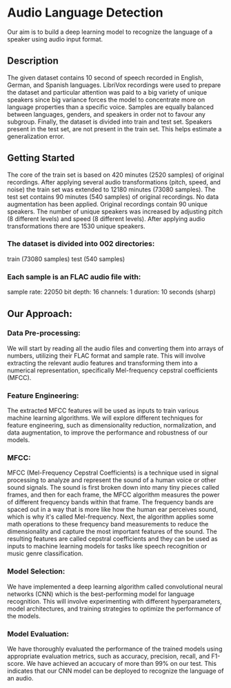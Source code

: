 # Audio Language Detection
Our aim is to build a deep learning model to recognize the language of a speaker using audio input format.

## Description
The given dataset contains 10 second of speech recorded in English, German, and Spanish languages.
LibriVox recordings were used to prepare the dataset and particular attention was paid to a big variety of unique speakers since big variance forces the model to concentrate more on language properties than a specific voice.
Samples are equally balanced between languages, genders, and speakers in order not to favour any subgroup.
Finally, the dataset is divided into train and test set. Speakers present in the test set, are not present in the train set. This helps estimate a generalization error.

## Getting Started
The core of the train set is based on 420 minutes (2520 samples) of original recordings. After applying several audio transformations (pitch, speed, and noise) the train set was extended to 12180 minutes (73080 samples).
The test set contains 90 minutes (540 samples) of original recordings. No data augmentation has been applied. Original recordings contain 90 unique speakers. The number of unique speakers was increased by adjusting pitch (8 different levels) and speed (8 different levels). After applying audio transformations there are 1530 unique speakers.

### The dataset is divided into 002 directories:
train (73080 samples)				test (540 samples)
### Each sample is an FLAC audio file with:
sample rate: 22050				bit depth: 16
channels: 1					duration: 10 seconds (sharp)

## Our Approach:

### Data Pre-processing:
We will start by reading all the audio files and converting them into arrays of numbers, utilizing their FLAC format and sample rate.
This will involve extracting the relevant audio features and transforming them into a numerical representation, specifically Mel-frequency cepstral coefficients (MFCC).
### Feature Engineering:
The extracted MFCC features will be used as inputs to train various machine learning algorithms.
We will explore different techniques for feature engineering, such as dimensionality reduction, normalization, and data augmentation, to improve the performance and robustness of our models.
### MFCC:
MFCC (Mel-Frequency Cepstral Coefficients) is a technique used in signal processing to analyze and represent the sound of a human voice or other sound signals.
The sound is first broken down into many tiny pieces called frames, and then for each frame, the MFCC algorithm measures the power of different frequency bands within that frame.
The frequency bands are spaced out in a way that is more like how the human ear perceives sound, which is why it's called Mel-frequency.
Next, the algorithm applies some math operations to these frequency band measurements to reduce the dimensionality and capture the most important features of the sound.
The resulting features are called cepstral coefficients and they can be used as inputs to machine learning models for tasks like speech recognition or music genre classification.
### Model Selection:
We have implemented a deep learning algorithm called convolutional neural networks (CNN) which is the best-performing model for language recognition. 
This will involve experimenting with different hyperparameters, model architectures, and training strategies to optimize the performance of the models.
### Model Evaluation:
We have thoroughly evaluated the performance of the trained models using appropriate evaluation metrics, such as accuracy, precision, recall, and F1-score.
We have achieved an accucary of more than 99% on our test.
This indicates that our CNN model can be deployed to recognize the language of an audio.
